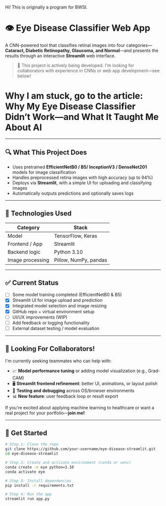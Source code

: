 Hi!
This is originally a program for BWSI.

# 👁️ Eye Disease Classifier Web App

A CNN-powered tool that classifies retinal images into four categories—**Cataract, Diabetic Retinopathy, Glaucoma, and Normal**—and presents the results through an interactive **Streamlit** web interface.

> 🚧 This project is actively being developed. I'm looking for collaborators with experience in CNNs or web app development—see below!


# Why I am stuck, go to the article: Why My Eye Disease Classifier Didn’t Work—and What It Taught Me About AI

---

## 🔍 What This Project Does

- Uses pretrained **EfficientNetB0 / B5/ InceptionV3 / DenseNet201** models for image classification
- Handles preprocessed retina images with high accuracy (up to 94%)
- Deploys via **Streamlit**, with a simple UI for uploading and classifying images
- Automatically outputs predictions and optionally saves logs

---

## 🧠 Technologies Used

| Category        | Stack                          |
|----------------|---------------------------------|
| Model           | TensorFlow, Keras              |
| Frontend / App  | Streamlit                      |
| Backend logic   | Python 3.10                    |
| Image processing| Pillow, NumPy, pandas          |

---

## ✅ Current Status

- [ ] Some model training completed (EfficientNetB0 & B5)
- [x] Streamlit UI for image upload and prediction
- [x] Integrated model selection and image resizing
- [x] GitHub repo + virtual environment setup
- [ ] UI/UX improvements (WIP)
- [ ] Add feedback or logging functionality
- [ ] External dataset testing / model evaluation

---

## 🤝 Looking For Collaborators!

I'm currently seeking teammates who can help with:
- 📈 **Model performance tuning** or adding model visualization (e.g., Grad-CAM)
- 🖥 **Streamlit frontend refinement**: better UI, animations, or layout polish
- 🔧 **Testing and debugging** across OS/browser environments
- 📊 **New feature**: user feedback loop or result export

If you're excited about applying machine learning to healthcare or want a real project for your portfolio—**join me!**

---

## 🚀 Get Started

```bash
# Step 1: Clone the repo
git clone https://github.com/your-username/eye-disease-streamlit.git
cd eye-disease-streamlit

# Step 2: Create and activate environment (conda or venv)
conda create -n eye python=3.10
conda activate eye

# Step 3: Install dependencies
pip install -r requirements.txt

# Step 4: Run the app
streamlit run app.py
